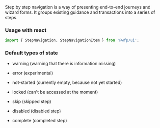 
Step by step navigation is a way of presenting end-to-end journeys and wizard forms. It groups existing guidance and transactions into a series of steps.

### Usage with react
```js
import { StepNavigation, StepNavigationItem } from '@wfp/ui';
```

### Default types of state


- warning (warning that there is information missing)

- error (experimental)

- not-started (currently empty, because not yet started)

- locked (can't be accessed at the moment)

- skip (skipped step)

- disabled (disabled step)

- complete (completed step)